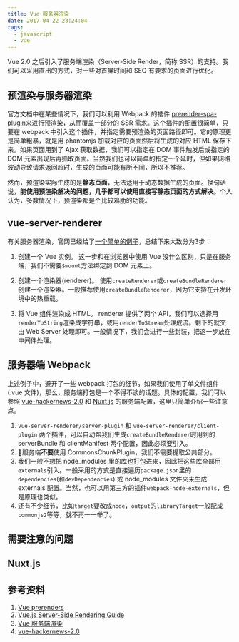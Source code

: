 ```yaml
---
title: Vue 服务器渲染
date: 2017-04-22 23:24:04
tags:
  - javascript
  - vue
---
```


Vue 2.0 之后引入了服务端渲染（Server-Side Render，简称 SSR）的支持。我们可以采用直出的方式，对一些对首屏时间和 SEO 有要求的页面进行优化。

## 预渲染与服务器渲染
官方文档中在某些情况下，我们可以利用 Webpack 的插件 [prerender-spa-plugin](https://github.com/chrisvfritz/prerender-spa-plugin)来进行预渲染，从而覆盖一部分的 SSR 需求。这个插件的配置很简单，只要在 webpack 中引入这个插件，并指定需要预渲染的页面路径即可。它的原理更是简单粗暴，就是用 phantomjs 加载对应的页面然后将生成的对应 HTML 保存下来。如果页面用到了 Ajax 获取数据，我们可以指定在 DOM 事件触发后或指定的 DOM 元素出现后再抓取页面。当然我们也可以简单的指定一个延时，但如果网络波动导致请求返回超时，生成的页面可能有所不同，所以不推荐。

然而，预渲染实际生成的是**静态页面**，无法适用于动态数据生成的页面。换句话说，**能使用预渲染解决的问题，几乎都可以使用直接写静态页面的方式解决**。个人认为，多数情况下，预渲染都是个比较鸡肋的功能。

## vue-server-renderer
有关服务器渲染，官网已经给了[一个简单的例子](https://cn.vuejs.org/v2/guide/ssr.html#通过Express-Web服务器实现简单的服务端渲染)，总结下来大致分为3步：
1. 创建一个 Vue 实例。
这一步和在浏览器中使用 Vue 没什么区别，只是在服务端，我们不需要`$mount`方法绑定到 DOM 元素上。

2. 创建一个渲染器(renderer)。
使用`createRenderer`或`createBundleRenderer`创建一个渲染器。一般推荐使用`createBundleRenderer`，因为它支持在开发环境中的热重载。

3. 将 Vue 组件渲染成 HTML。
renderer 提供了两个 API，我们可以选择用`renderToString`渲染成字符串，或用`renderToStream`处理成流。剩下的就交由 Web Server 处理即可。一般情况下，我们会进行一些封装，把这一步放在中间件处理。

## 服务器端 Webpack
上述例子中，避开了一些 webpack 打包的细节，如果我们使用了单文件组件(.vue 文件)，那么，服务端打包是一个不得不谈的话题。具体的配置，我们可以参照 [vue-hackernews-2.0](https://github.com/vuejs/vue-hackernews-2.0/blob/master/build/webpack.server.config.js) 和 [Nuxt.js](https://github.com/nuxt/nuxt.js/blob/master/lib/webpack/server.config.js) 的服务端配置，这里只简单介绍一些注意点。

1. `vue-server-renderer/server-plugin` 和 `vue-server-renderer/client-plugin` 两个插件，可以自动帮我们生成`createBundleRenderer`时用到的 serverBundle 和 clientManifest 两个配置，因此必须要引入。
2. 服务端**不要**使用 CommonsChunkPlugin，我们不需要提取公共部分。
3. 我们一般不想把 node_modules 里的库也打包进来，因此把这些库全部用`externals`引入。一般采用的方式是直接遍历`package.json`里的`dependencies`(和`devDependencies`) 或 node_modules 文件夹来生成 externals 配置。当然，也可以用第三方的插件`webpack-node-externals`，但是原理也类似。
4. 还有不少细节，比如`target`要改成`node`，`output`的`libraryTarget`一般配成`commonjs2`等等，就不再一一举了。

## 需要注意的问题

## Nuxt.js

## 参考资料
1. [Vue prerenders](https://github.com/chrisvfritz/prerender-spa-plugin)
2. [Vue.js Server-Side Rendering Guide](https://ssr.vuejs.org/en/)
3. [Vue 服务端渲染](https://cn.vuejs.org/v2/guide/ssr.html)
4. [vue-hackernews-2.0](https://github.com/vuejs/vue-hackernews-2.0)

